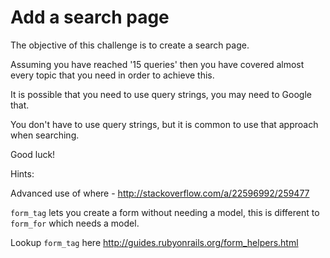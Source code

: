 # Add a search page


The objective of this challenge is to create a search page. 

Assuming you have reached '15 queries' then you have covered almost every topic that you need in order to achieve this.

It is possible that you need to use query strings, you may need to Google that.

You don't have to use query strings, but it is common to use that approach when searching. 

Good luck!


Hints: 

Advanced use of where - http://stackoverflow.com/a/22596992/259477

`form_tag` lets you create a form  without needing a model, this is different to `form_for` which needs a model.

Lookup `form_tag` here http://guides.rubyonrails.org/form_helpers.html



